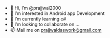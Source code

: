 - 👋 Hi, I’m @prajjwal2000
- 👀 I’m interested in Android app Development
- 🌱 I’m currently learning c#
- 💞️ I’m looking to collaborate on ...
- 📫 Mail me on prajjwaldaswork@gmail.com

<!---
prajjwal2000/prajjwal2000 is a ✨ special ✨ repository because its `README.md` (this file) appears on your GitHub profile.
You can click the Preview link to take a look at your changes.
--->
